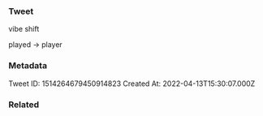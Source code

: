 ### Tweet
vibe shift

played → player

### Metadata
Tweet ID: 1514264679450914823
Created At: 2022-04-13T15:30:07.000Z

### Related

